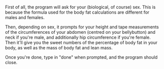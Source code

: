 First of all, the program will ask for your (biological, of course) sex. This is because the formula used for the body fat calculations are different for males and females.

Then, depending on sex, it prompts for your height and tape measurements of the circumferences of your abdomen (centred on your bellybutton) and neck if you're male, and additionally hip circumference if you're female. Then it'll give you the sweet numbers of the percentage of body fat in your body, as well as the mass of body fat and lean mass. 

Once you're done, type in "done" when prompted, and the program should close.
